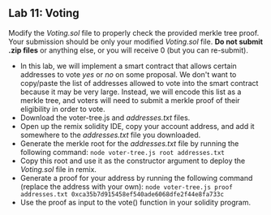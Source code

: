 ## Lab 11: Voting

Modify the _Voting.sol_ file to properly check the provided merkle tree proof. Your submission should be only your modified _Voting.sol_ file. **Do not submit .zip files** or anything else, or you will receive 0 (but you can re-submit).

- In this lab, we will implement a smart contract that allows certain addresses to vote _yes_ or _no_ on some proposal. We don't want to copy/paste the list of addresses allowed to vote into the smart contract because it may be very large. Instead, we will encode this list as a merkle tree, and voters will need to submit a merkle proof of their eligibility in order to vote.
- Download the voter-tree.js and _addresses.txt_ files.
- Open up the remix solidity IDE, copy your account address, and add it somewhere to the _addresses.txt_ file you downloaded.
- Generate the merkle root for the _addresses.txt_ file by running the following command:
  `node voter-tree.js root addresses.txt`
- Copy this root and use it as the constructor argument to deploy the _Voting.sol_ file in remix.
- Generate a proof for your address by running the following command (replace the address with your own):
  `node voter-tree.js proof addresses.txt 0xca35b7d915458ef540ade6068dfe2f44e8fa733c`
- Use the proof as input to the vote() function in your solidity program.